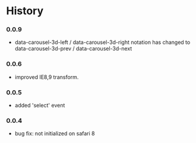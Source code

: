 # History
### 0.0.9
* data-carousel-3d-left / data-carousel-3d-right notation has changed to data-carousel-3d-prev / data-carousel-3d-next


### 0.0.6
* improved IE8,9 transform.

### 0.0.5
* added 'select' event

### 0.0.4
* bug fix: not initialized on safari 8